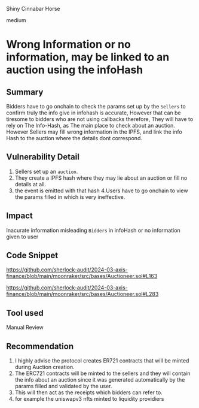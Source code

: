 Shiny Cinnabar Horse

medium

# Wrong Information or no information, may be linked to an auction using the infoHash

## Summary
 Bidders have to go onchain to check the params set up by the `Sellers` to confirm truly the info give in infohash is accurate, However that can be tiresome to bidders who are not using callbacks therefore,  They will have to rely on The Info-Hash, as The main place to check about an auction. However Sellers may fill wrong information in the IPFS, and link the info Hash to the  auction where the details dont correspond.
## Vulnerability Detail
1. Sellers set up an `auction`. 
2. They create a IPFS hash where they may lie about an auction or fill no details at all.
3. the event is emitted with that hash
4.Users have to go onchain to view the params filled in which is very ineffective.
## Impact
Inacurate information misleading `Bidders` in infoHash or no information given to user
## Code Snippet
https://github.com/sherlock-audit/2024-03-axis-finance/blob/main/moonraker/src/bases/Auctioneer.sol#L163

https://github.com/sherlock-audit/2024-03-axis-finance/blob/main/moonraker/src/bases/Auctioneer.sol#L283
## Tool used

Manual Review

## Recommendation
1. I highly advise the protocol creates ER721 contracts that will be minted during Auction creation. 
2. The ERC721 contracts will be minted to the sellers and they will contain the info about an auction since it was generated automatically by the params filled and validated by the user.
3. This will then act as the receipts which bidders can refer to.
5. for example the uniswapv3 nfts minted to liquidity providiers 